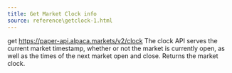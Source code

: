 ```yaml
---
title: Get Market Clock info
source: reference\getclock-1.html
---
```


get https://paper-api.alpaca.markets/v2/clock
The clock API serves the current market timestamp, whether or not the market is currently open, as well as the times of the next market open and close.
Returns the market clock.
